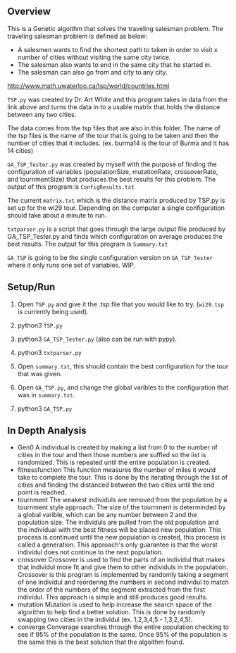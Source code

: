 ## Overview
This is a Genetic algoithm that solves the traveling salesman problem.
The traveling salesman problem is defined as below:
 - A salesmen wants to find the shortest path to taken in order to visit x number of cities without visiting the same city twice.
 - The salesman also wants to end in the same city that he started in.
 - The salesman can also go from and city to any city.  

http://www.math.uwaterloo.ca/tsp/world/countries.html

`TSP.py` was created by Dr. Art White and this program takes in data from the link above and turns the data in to a usable matrix that holds the distance between any two cities.  

The data comes from the tsp files that are also in this folder.  The name of the tsp files is the name of the tour that is going to be taken and then the number of cities that it includes. 
(ex. burma14 is the tour of Burma and it has 14 cities)

`GA_TSP_Tester.py` was created by myself with the purpose of finding the configuration of variables (populationSize, mutationRate, crossoverRate, and tournmentSize) that produces the best results for this problem.  The output of this program is `ConfigResults.txt`

The current `matrix.txt` which is the distance matrix produced by TSP.py is set up for the wi29 tour. Depending on the computer a single configuration should take about a minute to run.

`txtparser.py` is a script that goes through the large output file produced by GA_TSP_Tester.py and finds which configuration on average produces the best results. The output for this program is `Summary.txt`

`GA_TSP` is going to be the single configuration version on `GA_TSP_Tester` where it only runs one set of variables.  WIP.

## Setup/Run
1. Open `TSP.py` and give it the .tsp file that you would like to try.  (`wi29.tsp` is currently being used).

2. python3 `TSP.py`

3. python3 `GA_TSP_Tester.py` (also can be run with pypy).

4. python3 `txtparser.py`

5. Open `summary.txt`, this should contain the best configuration for the tour that was given.

6. Open `GA_TSP.py`, and change the global varibles to the configuration that was in `summary.txt`.

6. python3 `GA_TSP.py`

## In Depth Analysis
- Gen0
    A individual is created by making a list from 0 to the number of cities in the tour and then those numbers are suffled so the list is randomized. This is repeated until the entire population is created. 
- fitnessfunction 
    This function measures the number of miles it would take to complete the tour. This is done by the iterating through the list of cities and finding the distanced between the two cities until the end point is reached. 
- tournment
    The weakest individuls are removed from the population by a tournment style approach. The size of the tournment is determinded by a global varible, which can be any number between 2 and the population size.  The individuls are pulled from the old population and the individual with the best fitness will be placed new population.  This process is continued until the new population is created, this process is called a generation.  This approach's only guarantee is that the worst individul does not continue to the next population. 
- crossover
    Crossover is used to find the parts of an individul that makes that individul more fit and give them to other individuls in the population. Crossover is this program is implemented by randomly taking a segment of one individul and reordering the numbers in second individul to match the order of the numbers of the segment extracted from the first individul. This approach is simple and still produces good results.  
- mutation
    Mutation is used to help increase the search space of the algorithm to help find a better solution.  This is done by randomly swapping two cities in the individul (ex. 1,2,3,4,5 - 1,3,2,4,5).
- converge
    Converage searches through the entire population checking to see if 95% of the population is the same.  Once 95% of the population is the same this is the best solution that the algoithm found.  